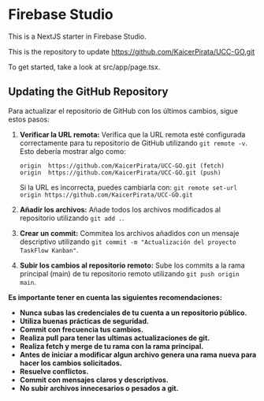 # Firebase Studio

This is a NextJS starter in Firebase Studio.

This is the repository to update https://github.com/KaicerPirata/UCC-GO.git

To get started, take a look at src/app/page.tsx.

## Updating the GitHub Repository

Para actualizar el repositorio de GitHub con los últimos cambios, sigue estos pasos:

1.  **Verificar la URL remota:** Verifica que la URL remota esté configurada correctamente para tu repositorio de GitHub utilizando `git remote -v`. Esto debería mostrar algo como:

    ```
    origin  https://github.com/KaicerPirata/UCC-GO.git (fetch)
    origin  https://github.com/KaicerPirata/UCC-GO.git (push)
    ```

    Si la URL es incorrecta, puedes cambiarla con: `git remote set-url origin https://github.com/KaicerPirata/UCC-GO.git`

2.  **Añadir los archivos:** Añade todos los archivos modificados al repositorio utilizando `git add .`.

3.  **Crear un commit:** Commitea los archivos añadidos con un mensaje descriptivo utilizando `git commit -m "Actualización del proyecto TaskFlow Kanban"`.

4.  **Subir los cambios al repositorio remoto:** Sube los commits a la rama principal (main) de tu repositorio remoto utilizando `git push origin main`.

**Es importante tener en cuenta las siguientes recomendaciones:**

*   **Nunca subas las credenciales de tu cuenta a un repositorio público.**
*   **Utiliza buenas prácticas de seguridad.**
*   **Commit con frecuencia tus cambios.**
*   **Realiza pull para tener las ultimas actualizaciones de git.**
*   **Realiza fetch y merge de tu rama con la rama principal.**
*   **Antes de iniciar a modificar algun archivo genera una rama nueva para hacer los cambios solicitados.**
*   **Resuelve conflictos.**
*   **Commit con mensajes claros y descriptivos.**
*   **No subir archivos innecesarios o pesados a git.**

